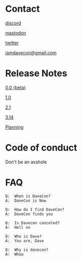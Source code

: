 # Contact

[discord](https://discord.gg/BdCQY2533X)

[mastodon](https://mastodon.social/@FancyBoi)

[twitter](https://twitter.com/iamdavecon)

iamdavecon@gmail.com

# Release Notes

[0.0 (beta)](https://docs.google.com/document/d/1GsItmplrJTlb02CClvNM4Jv8sW6bOXMFimozth7cOLA/edit#bookmark=id.o19r0bhabfy6)

[1.0](https://docs.google.com/document/d/10pknMyp7eMQa5K1S5WkilPujUupOhHGwtNkq9URTMqg/edit#heading=h.uh59ohgz2sih)


[2.1](https://docs.google.com/document/d/19L7Xp_Kvz2vSCQtCk9RlQ3hHlzpowm8FXnbNuoqx-NI/edit)

[3.14](https://docs.google.com/document/d/1oaGeMpaKX69vDvRT8u-n9noyw66Tj9VWQcM_10Sb85A/edit?usp=sharing)

[Planning](https://photos.app.goo.gl/FAXadDnbp8iDVVKw7)

# Code of conduct

Don't be an asshole

# FAQ
```
Q:  When is DaveCon?
A:  DaveCon is Now

Q:  How do I find DaveCon?
A:  DaveCon finds you

Q:  Is Davecon canceled?
A:  Hell no

Q:  Who is Dave?
A:  You are, Dave

Q:  Why is davecon?
A:  Whoa
```

